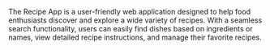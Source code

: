 The Recipe App is a user-friendly web application designed to help food enthusiasts discover and explore a wide variety of recipes. With a seamless search functionality, users can easily find dishes based on ingredients or names, view detailed recipe instructions, and manage their favorite recipes.
